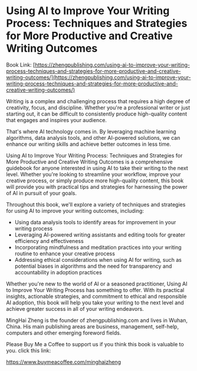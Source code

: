 # Using AI to Improve Your Writing Process: Techniques and Strategies for More Productive and Creative Writing Outcomes

Book Link: [https://zhengpublishing.com/using-ai-to-improve-your-writing-process-techniques-and-strategies-for-more-productive-and-creative-writing-outcomes/](https://zhengpublishing.com/using-ai-to-improve-your-writing-process-techniques-and-strategies-for-more-productive-and-creative-writing-outcomes/)

Writing is a complex and challenging process that requires a high degree of creativity, focus, and discipline. Whether you're a professional writer or just starting out, it can be difficult to consistently produce high-quality content that engages and inspires your audience.

That's where AI technology comes in. By leveraging machine learning algorithms, data analysis tools, and other AI-powered solutions, we can enhance our writing skills and achieve better outcomes in less time.

Using AI to Improve Your Writing Process: Techniques and Strategies for More Productive and Creative Writing Outcomes is a comprehensive guidebook for anyone interested in using AI to take their writing to the next level. Whether you're looking to streamline your workflow, improve your creative process, or simply produce more high-quality content, this book will provide you with practical tips and strategies for harnessing the power of AI in pursuit of your goals.

Throughout this book, we'll explore a variety of techniques and strategies for using AI to improve your writing outcomes, including:

* Using data analysis tools to identify areas for improvement in your writing process
* Leveraging AI-powered writing assistants and editing tools for greater efficiency and effectiveness
* Incorporating mindfulness and meditation practices into your writing routine to enhance your creative process
* Addressing ethical considerations when using AI for writing, such as potential biases in algorithms and the need for transparency and accountability in adoption practices

Whether you're new to the world of AI or a seasoned practitioner, Using AI to Improve Your Writing Process has something to offer. With its practical insights, actionable strategies, and commitment to ethical and responsible AI adoption, this book will help you take your writing to the next level and achieve greater success in all of your writing endeavors.

MingHai Zheng is the founder of zhengpublishing.com and lives in Wuhan, China. His main publishing areas are business, management, self-help, computers and other emerging foreword fields.

Please Buy Me a Coffee to support us if you think this book is valuable to you. click this link:

https://www.buymeacoffee.com/minghaizheng
